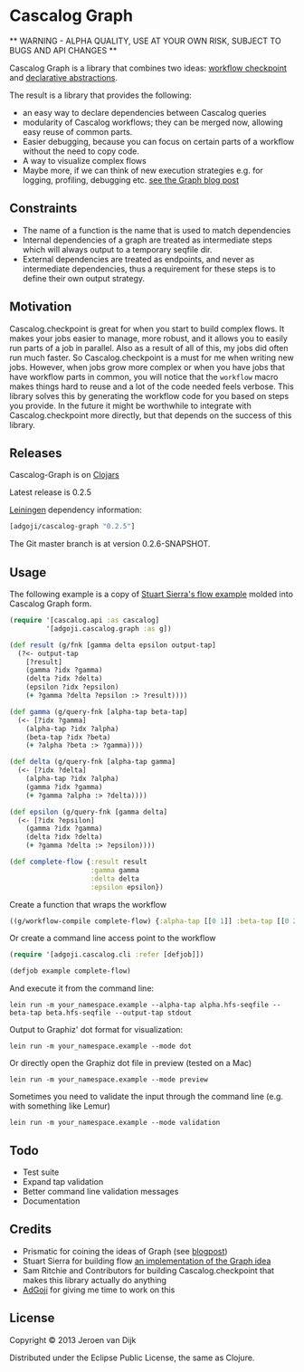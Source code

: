 # Cascalog Graph

** WARNING - ALPHA QUALITY, USE AT YOUR OWN RISK, SUBJECT TO BUGS AND API CHANGES **

Cascalog Graph is a library that combines two ideas: [workflow checkpoint](https://github.com/nathanmarz/cascalog-contrib/tree/master/cascalog.checkpoint) and [declarative abstractions](http://blog.getprismatic.com/blog/2012/10/1/prismatics-graph-at-strange-loop.html).

The result is a library that provides the following:

* an easy way to declare dependencies between Cascalog queries
* modularity of Cascalog workflows; they can be merged now, allowing easy reuse of common parts.
* Easier debugging, because you can focus on certain parts of a workflow without the need to copy code.
* A way to visualize complex flows
* Maybe more, if we can think of new execution strategies e.g. for logging, profiling, debugging etc. [see the Graph blog post](http://blog.getprismatic.com/blog/2012/10/1/prismatics-graph-at-strange-loop.html)

## Constraints

* The name of a function is the name that is used to match dependencies
* Internal dependencies of a graph are treated as intermediate steps which will always output to a temporary seqfile dir.
* External dependencies are treated as endpoints, and never as intermediate dependencies, thus a requirement for these steps is to define their own output strategy.

## Motivation

Cascalog.checkpoint is great for when you start to build complex flows. It makes your jobs easier to manage, more robust, and it allows you to easily run parts of a job in parallel. Also as a result of all of this, my jobs did often run much faster. So Cascalog.checkpoint is a must for me when writing new jobs. However, when jobs grow more complex or when you have jobs that have workflow parts in common, you will notice that the `workflow` macro makes things hard to reuse and a lot of the code needed feels verbose. This library solves this by generating the workflow code for you based on steps you provide. In the future it might be worthwhile to integrate with Cascalog.checkpoint more directly, but that depends on the success of this library.

## Releases

Cascalog-Graph is on [Clojars](https://clojars.org/adgoji/cascalog-graph)

Latest release is 0.2.5

[Leiningen](https://github.com/technomancy/leiningen) dependency information:

```clojure
[adgoji/cascalog-graph "0.2.5"]
```

The Git master branch is at version 0.2.6-SNAPSHOT.

## Usage

The following example is a copy of [Stuart Sierra's flow example](https://github.com/stuartsierra/flow) molded into Cascalog Graph form.

```clojure
(require '[cascalog.api :as cascalog]
         '[adgoji.cascalog.graph :as g])

(def result (g/fnk [gamma delta epsilon output-tap]
  (?<- output-tap
    [?result]
    (gamma ?idx ?gamma)
    (delta ?idx ?delta)
    (epsilon ?idx ?epsilon)
    (+ ?gamma ?delta ?epsilon :> ?result))))

(def gamma (g/query-fnk [alpha-tap beta-tap]
  (<- [?idx ?gamma]
    (alpha-tap ?idx ?alpha)
    (beta-tap ?idx ?beta)
    (+ ?alpha ?beta :> ?gamma))))

(def delta (g/query-fnk [alpha-tap gamma]
  (<- [?idx ?delta]
    (alpha-tap ?idx ?alpha)
    (gamma ?idx ?gamma)
    (+ ?gamma ?alpha :> ?delta))))

(def epsilon (g/query-fnk [gamma delta]
  (<- [?idx ?epsilon]
    (gamma ?idx ?gamma)
    (delta ?idx ?delta)
    (+ ?gamma ?delta :> ?epsilon))))

(def complete-flow {:result result
                    :gamma gamma
                    :delta delta
                    :epsilon epsilon})
```

Create a function that wraps the workflow

```clojure
((g/workflow-compile complete-flow) {:alpha-tap [[0 1]] :beta-tap [[0 2]]}) ;=> 14
```

Or create a command line access point to the workflow

```clojure
(require '[adgoji.cascalog.cli :refer [defjob]])

(defjob example complete-flow)
```

And execute it from the command line:

    lein run -m your_namespace.example --alpha-tap alpha.hfs-seqfile --beta-tap beta.hfs-seqfile --output-tap stdout

Output to Graphiz' dot format for visualization:

    lein run -m your_namespace.example --mode dot

Or directly open the Graphiz dot file in preview (tested on a Mac)

    lein run -m your_namespace.example --mode preview

Sometimes you need to validate the input through the command line (e.g. with something like Lemur)

    lein run -m your_namespace.example --mode validation

## Todo

* Test suite
* Expand tap validation
* Better command line validation messages
* Documentation

## Credits

* Prismatic for coining the ideas of Graph (see [blogpost]([http://blog.getprismatic.com/blog/2012/10/1/prismatics-graph-at-strange-loop.html))
* Stuart Sierra for building flow [an implementation of the Graph idea](https://github.com/stuartsierra/flow)
* Sam Ritchie and Contributors for building Cascalog.checkpoint that makes this library actually do anything
* [AdGoji](http://www.adgoji.com/) for giving me time to work on this

## License

Copyright © 2013 Jeroen van Dijk

Distributed under the Eclipse Public License, the same as Clojure.
